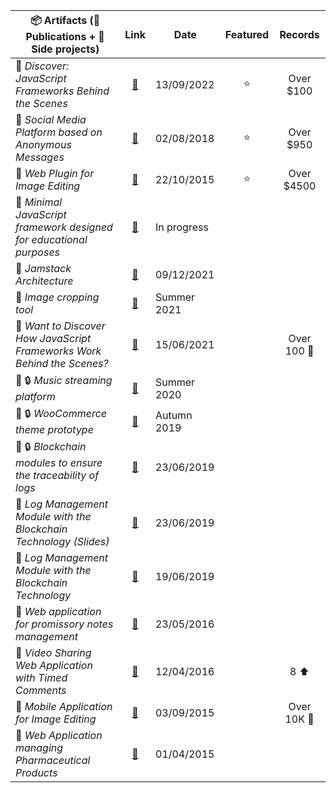| 📦 Artifacts (📰 Publications + 🚧 Side projects) | Link | Date | Featured | Records |
|------|:------:|------|:------:|:------:|
| 📰 <em>Discover: JavaScript Frameworks Behind the Scenes</em> | [🔗](https://www.educative.io/courses/discover-javascript-frameworks-behind-scenes) | 13/09/2022 | ⭐ | Over $100
| 🚧 <em>Social Media Platform based on Anonymous Messages</em> | [🔗](https://codecanyon.net/item/messageme-laravel-anonymous-social-media-script/22280893) | 02/08/2018 | ⭐ | Over $950
| 🚧 <em>Web Plugin for Image Editing| [🔗](https://codecanyon.net/item/lollipop-image-editor/12957420) | 22/10/2015 | ⭐ | Over $4500
| 🚧 <em>Minimal JavaScript framework designed for educational purposes</em> | [🔗](https://github.com/assmajs) | In progress |
| 📰 <em>Jamstack Architecture</em> | [🔗](https://speakerdeck.com/sayfessyd/jamstack-architecture) | 09/12/2021 |
| 🚧 <em>Image cropping tool</em> | [🔗](https://pixel9.surge.sh) | Summer 2021 |
| 📰 <em>Want to Discover How JavaScript Frameworks Work Behind the Scenes?</em> | [🔗](https://medium.com/javascript-in-plain-english/want-to-discover-how-javascript-frameworks-work-behind-the-scenes-bc93cf602b83) | 15/06/2021 | | Over 100 👏
| 🚧 🔒 <em>Music streaming platform</em> | [🔗](https://github.com/sayfessyd/StreamCloud) | Summer 2020 |
| 🚧 🔒 <em>WooCommerce theme prototype</em> | [🔗](https://github.com/sayfessyd/SpecialOne) | Autumn 2019 |
| 🚧 🔒 <em>Blockchain modules to ensure the traceability of logs</em> | [🔗](https://github.com/sayfessyd/blockchain-api) | 23/06/2019 |
| 📰 <em>Log Management Module with the Blockchain Technology (Slides)</em> | [🔗](https://speakerdeck.com/sayfessyd/log-management-module-blockchain-slides) | 23/06/2019 |
| 📰 <em>Log Management Module with the Blockchain Technology</em> | [🔗](https://speakerdeck.com/sayfessyd/log-management-module-with-the-blockchain-technology) | 19/06/2019 |
| 🚧 <em>Web application for promissory notes management</em> | [🔗](https://github.com/sayfessyd/promissory-notes-manager) | 23/05/2016 |
| 🚧 <em>Video Sharing Web Application with Timed Comments</em> | [🔗](https://www.producthunt.com/products/loadwave) | 12/04/2016 | | 8 ⬆️
| 🚧 <em>Mobile Application for Image Editing</em> | [🔗](https://play.google.com/store/apps/details?id=net.specialapp.effectshop) | 03/09/2015 | | Over 10K 📲
| 🚧 <em>Web Application managing Pharmaceutical Products</em> | [🔗](https://github.com/sayfessyd/pharma) | 01/04/2015 |
